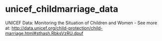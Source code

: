 # unicef_childmarriage_data
UNICEF Data: Monitoring the Situation of Children and Women - See more at: http://data.unicef.org/child-protection/child-marriage.html#sthash.RbksVzRU.dpuf
